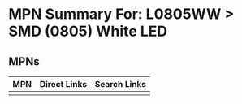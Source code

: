 



# MPN Summary For: L0805WW > SMD (0805) White LED

## MPNs
  

|MPN|Direct Links|Search Links|
| :--- | :--- | :--- |
||||
